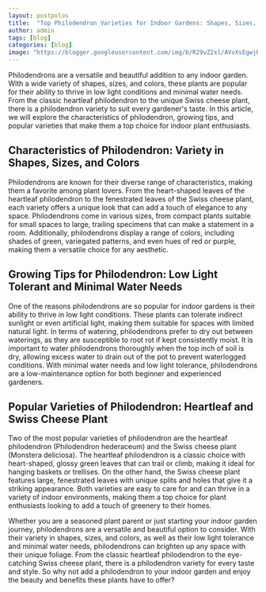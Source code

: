 ```yaml
---
layout: postpolos
title:  "Top Philodendron Varieties for Indoor Gardens: Shapes, Sizes, and Colors"
author: admin
tags: [blog]
categories: [blog]
image: "https://blogger.googleusercontent.com/img/b/R29vZ2xl/AVvXsEgwjRLBrUhyphenhyphenGrivUk4gqggGKlhg77z7ZiJ2tCnq3YASgSpxp54OB8Hx0RrI5TJayPLGMTox3iDQi9FEMu7qV4S7sCyhOQjZPpSntq8o5yQNYO9UQ4CxQ5Rb90JciBkxlJKNNkKmXLNXFxZQb72LfOwKt2R1NC92ySDDz6dPSMOySnzRsPfQT5iBu2W-MKw/s1600/20240416_222352.jpg"
---
```



<p>Philodendrons are a versatile and beautiful addition to any indoor garden. With a wide variety of shapes, sizes, and colors, these plants are popular for their ability to thrive in low light conditions and minimal water needs. From the classic heartleaf philodendron to the unique Swiss cheese plant, there is a philodendron variety to suit every gardener's taste. In this article, we will explore the characteristics of philodendron, growing tips, and popular varieties that make them a top choice for indoor plant enthusiasts.</p>
<h2>Characteristics of Philodendron: Variety in Shapes, Sizes, and Colors</h2>
<p>Philodendrons are known for their diverse range of characteristics, making them a favorite among plant lovers. From the heart-shaped leaves of the heartleaf philodendron to the fenestrated leaves of the Swiss cheese plant, each variety offers a unique look that can add a touch of elegance to any space. Philodendrons come in various sizes, from compact plants suitable for small spaces to large, trailing specimens that can make a statement in a room. Additionally, philodendrons display a range of colors, including shades of green, variegated patterns, and even hues of red or purple, making them a versatile choice for any aesthetic.</p>
<h2>Growing Tips for Philodendron: Low Light Tolerant and Minimal Water Needs</h2>
<p>One of the reasons philodendrons are so popular for indoor gardens is their ability to thrive in low light conditions. These plants can tolerate indirect sunlight or even artificial light, making them suitable for spaces with limited natural light. In terms of watering, philodendrons prefer to dry out between waterings, as they are susceptible to root rot if kept consistently moist. It is important to water philodendrons thoroughly when the top inch of soil is dry, allowing excess water to drain out of the pot to prevent waterlogged conditions. With minimal water needs and low light tolerance, philodendrons are a low-maintenance option for both beginner and experienced gardeners.</p>
<h2>Popular Varieties of Philodendron: Heartleaf and Swiss Cheese Plant</h2>
<p>Two of the most popular varieties of philodendron are the heartleaf philodendron (Philodendron hederaceum) and the Swiss cheese plant (Monstera deliciosa). The heartleaf philodendron is a classic choice with heart-shaped, glossy green leaves that can trail or climb, making it ideal for hanging baskets or trellises. On the other hand, the Swiss cheese plant features large, fenestrated leaves with unique splits and holes that give it a striking appearance. Both varieties are easy to care for and can thrive in a variety of indoor environments, making them a top choice for plant enthusiasts looking to add a touch of greenery to their homes.</p>
<p>Whether you are a seasoned plant parent or just starting your indoor garden journey, philodendrons are a versatile and beautiful option to consider. With their variety in shapes, sizes, and colors, as well as their low light tolerance and minimal water needs, philodendrons can brighten up any space with their unique foliage. From the classic heartleaf philodendron to the eye-catching Swiss cheese plant, there is a philodendron variety for every taste and style. So why not add a philodendron to your indoor garden and enjoy the beauty and benefits these plants have to offer?</p>


